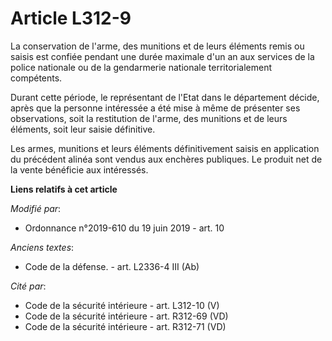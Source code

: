 # Article L312-9

La conservation de l'arme, des munitions et de leurs éléments remis ou saisis est confiée pendant une durée maximale d'un an
aux services de la police nationale ou de la gendarmerie nationale territorialement compétents.

Durant cette période, le représentant de l'Etat dans le département décide, après que la personne intéressée a été mise à
même de présenter ses observations, soit la restitution de l'arme, des munitions et de leurs éléments, soit leur saisie
définitive.

Les armes, munitions et leurs éléments définitivement saisis en application du précédent alinéa sont vendus aux enchères
publiques. Le produit net de la vente bénéficie aux intéressés.

**Liens relatifs à cet article**

_Modifié par_:

  - Ordonnance n°2019-610 du 19 juin 2019 - art. 10

_Anciens textes_:

  - Code de la défense. - art. L2336-4 III (Ab)

_Cité par_:

  - Code de la sécurité intérieure - art. L312-10 (V)
  - Code de la sécurité intérieure - art. R312-69 (VD)
  - Code de la sécurité intérieure - art. R312-71 (VD)
